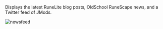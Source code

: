 Displays the latest RuneLite blog posts, OldSchool RuneScape news, and a Twitter feed of JMods.

![newsfeed](https://user-images.githubusercontent.com/2388657/39968877-ec70bd12-56a1-11e8-93f5-7e8d8e914bee.png)

